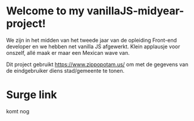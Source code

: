 # Welcome to my vanillaJS-midyear-project!

We zijn in het midden van het tweede jaar van de opleiding Front-end developer en we hebben net vanilla JS afgewerkt. Klein applausje voor onszelf, allé maak er maar een Mexican wave van.

Dit project gebruikt https://www.zippopotam.us/ om met de gegevens van de eindgebruiker diens stad/gemeente te tonen.

# Surge link

komt nog
